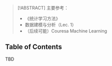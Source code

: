>[!ABSTRACT]
>主要参考：
>- 《统计学习方法》
>- 数据建模与分析（Lec. 1）
>- （后续可能）Couresa Machine Learning

## Table of Contents

TBD